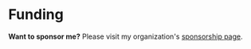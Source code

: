 # Funding

**Want to sponsor me?** Please visit my organization's [sponsorship page](https://github.com/sponsors/AzorianSolutions).